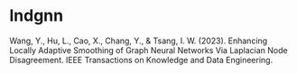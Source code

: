 # lndgnn

Wang, Y., Hu, L., Cao, X., Chang, Y., & Tsang, I. W. (2023). Enhancing Locally Adaptive Smoothing of Graph Neural Networks Via Laplacian Node Disagreement. IEEE Transactions on Knowledge and Data Engineering.
